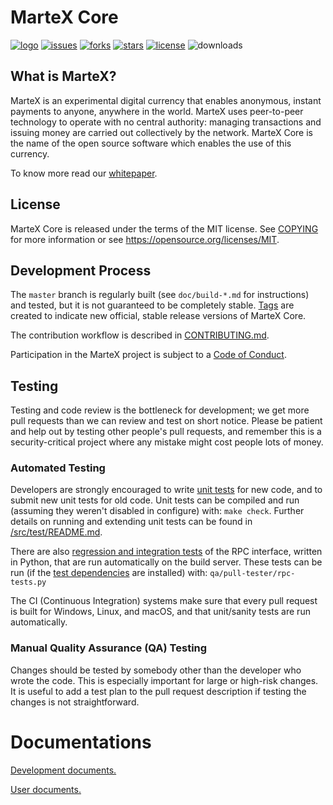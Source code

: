 MarteX Core
===========
[![logo](https://img.shields.io/badge/Martexcoin-Cryptocurrency-blue.svg)](https://www.martexcoin.org)
[![issues](https://img.shields.io/github/issues/martexcoin/martexcoin.svg)](https://github.com/martexcoin/martexcoin/issues)
[![forks](https://img.shields.io/github/forks/martexcoin/martexcoin.svg)](https://github.com/martexcoin/martexcoin/network/members)
[![stars](https://img.shields.io/github/stars/martexcoin/martexcoin.svg)](https://github.com/martexcoin/martexcoin/stargazers)
[![license](https://img.shields.io/github/license/martexcoin/martexcoin.svg)](https://github.com/martexcoin/martexcoin/blob/master/COPYING)
![downloads](https://img.shields.io/github/downloads/martexcoin/martexcoin/total.svg)

What is MarteX?
----------------

MarteX is an experimental digital currency that enables anonymous, instant
payments to anyone, anywhere in the world. MarteX uses peer-to-peer technology
to operate with no central authority: managing transactions and issuing money
are carried out collectively by the network. MarteX Core is the name of the open
source software which enables the use of this currency.


To know more read our [whitepaper](https://github.com/MarteXcoin-documentation/Documentation/tree/master/white_paper).

License
-------

MarteX Core is released under the terms of the MIT license. See [COPYING](COPYING) for more
information or see https://opensource.org/licenses/MIT.

Development Process
-------------------

The `master` branch is regularly built (see `doc/build-*.md` for instructions) and tested, but it is not guaranteed to be
completely stable.
[Tags](https://github.com/martexcoin/martexcoin/tags) are created to indicate new official,
stable release versions of MarteX Core.

The contribution workflow is described in [CONTRIBUTING.md](CONTRIBUTING.md).

Participation in the MarteX project is subject to a [Code of Conduct](CODE_OF_CONDUCT.md).

Testing
-------

Testing and code review is the bottleneck for development; we get more pull
requests than we can review and test on short notice. Please be patient and help out by testing
other people's pull requests, and remember this is a security-critical project where any mistake might cost people
lots of money.

### Automated Testing

Developers are strongly encouraged to write [unit tests](src/test/README.md) for new code, and to
submit new unit tests for old code. Unit tests can be compiled and run
(assuming they weren't disabled in configure) with: `make check`. Further details on running
and extending unit tests can be found in [/src/test/README.md](/src/test/README.md).

There are also [regression and integration tests](/qa) of the RPC interface, written
in Python, that are run automatically on the build server.
These tests can be run (if the [test dependencies](/qa) are installed) with: `qa/pull-tester/rpc-tests.py`

The CI (Continuous Integration) systems make sure that every pull request is built for Windows, Linux, and macOS, and that unit/sanity tests are run automatically.

### Manual Quality Assurance (QA) Testing

Changes should be tested by somebody other than the developer who wrote the
code. This is especially important for large or high-risk changes. It is useful
to add a test plan to the pull request description if testing the changes is
not straightforward.

# Documentations

[Development documents.](./doc)

[User documents.](./mxt-docs)
